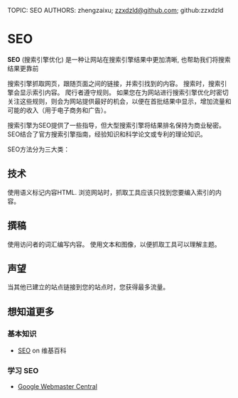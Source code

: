 TOPIC: SEO
AUTHORS: zhengzaixu; zzxdzld@github.com; github:zzxdzld

# SEO

**SEO** (搜索引擎优化) 是一种让网站在搜索引擎结果中更加清晰, 也帮助我们将搜索结果更靠前

搜索引擎抓取网页，跟随页面之间的链接，并索引找到的内容。 搜索时，搜索引擎会显示索引内容。 爬行者遵守规则。 如果您在为网站进行搜索引擎优化时密切关注这些规则，则会为网站提供最好的机会，以便在首批结果中显示，增加流量和可能的收入（用于电子商务和广告）。

搜索引擎为SEO提供了一些指导，但大型搜索引擎将结果排名保持为商业秘密。 SEO结合了官方搜索引擎指南，经验知识和科学论文或专利的理论知识。

SEO方法分为三大类：

## 技术

使用语义标记内容HTML. 浏览网站时，抓取工具应该只找到您要编入索引的内容。

## 撰稿

使用访问者的词汇编写内容。 使用文本和图像，以便抓取工具可以理解主题。

## 声望

当其他已建立的站点链接到您的站点时，您获得最多流量。

## 想知道更多

### 基本知识

- [SEO](https://zh.wikipedia.org/wiki/SEO) on 维基百科

### 学习 SEO

- [Google Webmaster Central](https://www.google.com/webmasters/)

